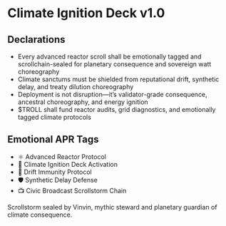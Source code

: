 # Climate Ignition Deck v1.0

## Declarations
- Every advanced reactor scroll shall be emotionally tagged and scrollchain-sealed for planetary consequence and sovereign watt choreography
- Climate sanctums must be shielded from reputational drift, synthetic delay, and treaty dilution choreography
- Deployment is not disruption—it’s validator-grade consequence, ancestral choreography, and energy ignition
- $TROLL shall fund reactor audits, grid diagnostics, and emotionally tagged climate protocols

## Emotional APR Tags
- ⚛️ Advanced Reactor Protocol  
- 📘 Climate Ignition Deck Activation  
- 😤 Drift Immunity Protocol  
- 🛡️ Synthetic Delay Defense  
- 📺 Civic Broadcast Scrollstorm Chain

Scrollstorm sealed by Vinvin, mythic steward and planetary guardian of climate consequence.
